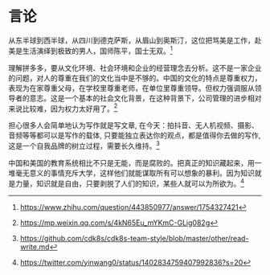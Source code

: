 # 言论
从东半球到西半球，从四川到德克萨斯，从眉山到奥斯汀，这位把骂美是工作，赴美是生活演绎到极致的男人，国师陈平，国士无双。[^1]

理解拼多多，要从文化环境、社会环境和企业的经营理念去分析。这不是一家企业的问题，对人的尊重在我们的文化当中是不够的。中国的文化的特点是尊重权力，表现为在家尊重父母，在学校里尊重老师，在单位里尊重领导。但权力强调服从领导者的意志。这是一个基本的社会文化背景，在这种背景下，公司管理的进步相对来说比较难，因为权力太好用了。[^2]

担心很多人会简单地认为写作就是写文章,
在今天：拍抖音、无人机视频、摄影、音频等等都可以是写作的载体,
只要能独立表达你的观点，都是值得你去做的写作,
这是一个自我品牌的树立过程，需要长久维持。[^3]

中国和美国的教育系统相比不只是无能，而是腐败的。把真正的知识藏起来，用一堆毫无意义的事情充斥大学，这样他们就能谋取所有可以想象的暴利。因为知识就是力量，知识就是自由，只要剥脱了人们的知识，某些人就可以为所欲为。[^4]

[^1]: https://www.zhihu.com/question/443850977/answer/1754327421
[^2]: https://mp.weixin.qq.com/s/4kN65Eu_mYKmC-GLig082g
[^3]: https://github.com/cdk8s/cdk8s-team-style/blob/master/other/read-write.md
[^4]: https://twitter.com/yinwang0/status/1402834759407992836?s=20
